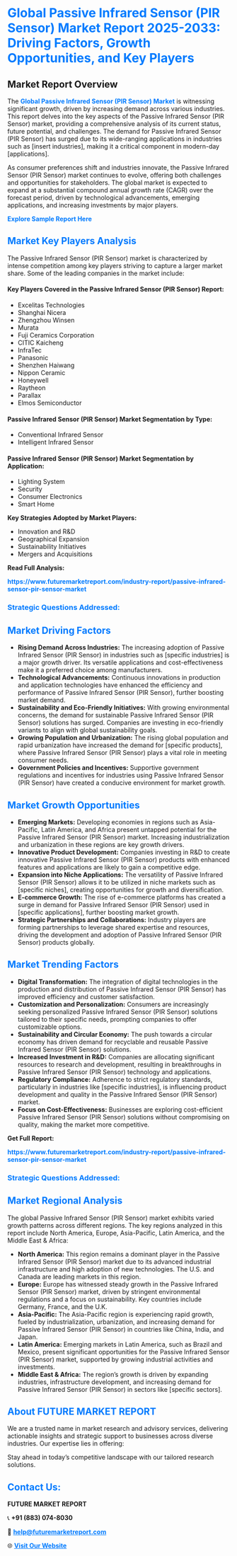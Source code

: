 <h1 style="color: #007BFF;">Global Passive Infrared Sensor (PIR Sensor) Market Report 2025-2033: Driving Factors, Growth Opportunities, and Key Players</h1>

<section id="overview">
<h2>Market Report Overview</h2>
<p>The <a href="https://www.futuremarketreport.com/industry-report/passive-infrared-sensor-pir-sensor-market" style="color: #007BFF; text-decoration: none;"><strong>Global Passive Infrared Sensor (PIR Sensor) Market</strong></a> is witnessing significant growth, driven by increasing demand across various industries. This report delves into the key aspects of the Passive Infrared Sensor (PIR Sensor) market, providing a comprehensive analysis of its current status, future potential, and challenges. The demand for Passive Infrared Sensor (PIR Sensor) has surged due to its wide-ranging applications in industries such as [insert industries], making it a critical component in modern-day [applications].</p>
<p>As consumer preferences shift and industries innovate, the Passive Infrared Sensor (PIR Sensor) market continues to evolve, offering both challenges and opportunities for stakeholders. The global market is expected to expand at a substantial compound annual growth rate (CAGR) over the forecast period, driven by technological advancements, emerging applications, and increasing investments by major players.</p>
</section>

<section id="overview">
<p><a href="https://www.futuremarketreport.com/request-sample/reportId=85218" style="color: #007BFF; text-decoration: none;"><strong>Explore Sample Report Here</strong></a></p>
</section>

<section id="key-players">
<h2 style="color: #007BFF;">Market Key Players Analysis</h2>
<p>The Passive Infrared Sensor (PIR Sensor) market is characterized by intense competition among key players striving to capture a larger market share. Some of the leading companies in the market include:</p>
<h4>Key Players Covered in the Passive Infrared Sensor (PIR Sensor) Report:</h4>
<ul><li>Excelitas Technologies</li><li>Shanghai Nicera</li><li>Zhengzhou Winsen</li><li>Murata</li><li>Fuji Ceramics Corporation</li><li>CITIC Kaicheng</li><li>InfraTec</li><li>Panasonic</li><li>Shenzhen Haiwang</li><li>Nippon Ceramic</li><li>Honeywell</li><li>Raytheon</li><li>Parallax</li><li>Elmos Semiconductor</li></ul>
<h4>Passive Infrared Sensor (PIR Sensor) Market Segmentation by Type:</h4>
<ul><li>Conventional Infrared Sensor</li><li>Intelligent Infrared Sensor</li></ul>

<h4>Passive Infrared Sensor (PIR Sensor) Market Segmentation by Application:</h4>
<ul><li>Lighting System</li><li>Security</li><li>Consumer Electronics</li><li>Smart Home</li></ul>
<p><strong>Key Strategies Adopted by Market Players:</strong></p>
<ul>
<li>Innovation and R&D</li>
<li>Geographical Expansion</li>
<li>Sustainability Initiatives</li>
<li>Mergers and Acquisitions</li>
</ul>
</section>

<section>
<p><strong>Read Full Analysis: </strong></p><a href="https://www.futuremarketreport.com/industry-report/passive-infrared-sensor-pir-sensor-market" style="color: #007BFF; text-decoration: none;"><strong>https://www.futuremarketreport.com/industry-report/passive-infrared-sensor-pir-sensor-market</strong></a>
<h3 style="color: #007BFF;">Strategic Questions Addressed:</h3>
</section>

<section id="driving-factors">
<h2 style="color: #007BFF;">Market Driving Factors</h2>
<ul>
<li><strong>Rising Demand Across Industries:</strong> The increasing adoption of Passive Infrared Sensor (PIR Sensor) in industries such as [specific industries] is a major growth driver. Its versatile applications and cost-effectiveness make it a preferred choice among manufacturers.</li>
<li><strong>Technological Advancements:</strong> Continuous innovations in production and application technologies have enhanced the efficiency and performance of Passive Infrared Sensor (PIR Sensor), further boosting market demand.</li>
<li><strong>Sustainability and Eco-Friendly Initiatives:</strong> With growing environmental concerns, the demand for sustainable Passive Infrared Sensor (PIR Sensor) solutions has surged. Companies are investing in eco-friendly variants to align with global sustainability goals.</li>
<li><strong>Growing Population and Urbanization:</strong> The rising global population and rapid urbanization have increased the demand for [specific products], where Passive Infrared Sensor (PIR Sensor) plays a vital role in meeting consumer needs.</li>
<li><strong>Government Policies and Incentives:</strong> Supportive government regulations and incentives for industries using Passive Infrared Sensor (PIR Sensor) have created a conducive environment for market growth.</li>
</ul>
</section>

<section id="growth-opportunities">
<h2 style="color: #007BFF;">Market Growth Opportunities</h2>
<ul>
<li><strong>Emerging Markets:</strong> Developing economies in regions such as Asia-Pacific, Latin America, and Africa present untapped potential for the Passive Infrared Sensor (PIR Sensor) market. Increasing industrialization and urbanization in these regions are key growth drivers.</li>
<li><strong>Innovative Product Development:</strong> Companies investing in R&D to create innovative Passive Infrared Sensor (PIR Sensor) products with enhanced features and applications are likely to gain a competitive edge.</li>
<li><strong>Expansion into Niche Applications:</strong> The versatility of Passive Infrared Sensor (PIR Sensor) allows it to be utilized in niche markets such as [specific niches], creating opportunities for growth and diversification.</li>
<li><strong>E-commerce Growth:</strong> The rise of e-commerce platforms has created a surge in demand for Passive Infrared Sensor (PIR Sensor) used in [specific applications], further boosting market growth.</li>
<li><strong>Strategic Partnerships and Collaborations:</strong> Industry players are forming partnerships to leverage shared expertise and resources, driving the development and adoption of Passive Infrared Sensor (PIR Sensor) products globally.</li>
</ul>
</section>

<section id="trending-factors">
<h2 style="color: #007BFF;">Market Trending Factors</h2>
<ul>
<li><strong>Digital Transformation:</strong> The integration of digital technologies in the production and distribution of Passive Infrared Sensor (PIR Sensor) has improved efficiency and customer satisfaction.</li>
<li><strong>Customization and Personalization:</strong> Consumers are increasingly seeking personalized Passive Infrared Sensor (PIR Sensor) solutions tailored to their specific needs, prompting companies to offer customizable options.</li>
<li><strong>Sustainability and Circular Economy:</strong> The push towards a circular economy has driven demand for recyclable and reusable Passive Infrared Sensor (PIR Sensor) solutions.</li>
<li><strong>Increased Investment in R&D:</strong> Companies are allocating significant resources to research and development, resulting in breakthroughs in Passive Infrared Sensor (PIR Sensor) technology and applications.</li>
<li><strong>Regulatory Compliance:</strong> Adherence to strict regulatory standards, particularly in industries like [specific industries], is influencing product development and quality in the Passive Infrared Sensor (PIR Sensor) market.</li>
<li><strong>Focus on Cost-Effectiveness:</strong> Businesses are exploring cost-efficient Passive Infrared Sensor (PIR Sensor) solutions without compromising on quality, making the market more competitive.</li>
</ul>
</section>

<section>
<p><strong>Get Full Report: </strong></p><a href="https://www.futuremarketreport.com/industry-report/passive-infrared-sensor-pir-sensor-market" style="color: #007BFF; text-decoration: none;"><strong>https://www.futuremarketreport.com/industry-report/passive-infrared-sensor-pir-sensor-market</strong></a>
<h3 style="color: #007BFF;">Strategic Questions Addressed:</h3>
</section>


<section id="regional-analysis">
<h2 style="color: #007BFF;">Market Regional Analysis</h2>
<p>The global Passive Infrared Sensor (PIR Sensor) market exhibits varied growth patterns across different regions. The key regions analyzed in this report include North America, Europe, Asia-Pacific, Latin America, and the Middle East & Africa:</p>
<ul>
<li><strong>North America:</strong> This region remains a dominant player in the Passive Infrared Sensor (PIR Sensor) market due to its advanced industrial infrastructure and high adoption of new technologies. The U.S. and Canada are leading markets in this region.</li>
<li><strong>Europe:</strong> Europe has witnessed steady growth in the Passive Infrared Sensor (PIR Sensor) market, driven by stringent environmental regulations and a focus on sustainability. Key countries include Germany, France, and the U.K.</li>
<li><strong>Asia-Pacific:</strong> The Asia-Pacific region is experiencing rapid growth, fueled by industrialization, urbanization, and increasing demand for Passive Infrared Sensor (PIR Sensor) in countries like China, India, and Japan.</li>
<li><strong>Latin America:</strong> Emerging markets in Latin America, such as Brazil and Mexico, present significant opportunities for the Passive Infrared Sensor (PIR Sensor) market, supported by growing industrial activities and investments.</li>
<li><strong>Middle East & Africa:</strong> The region’s growth is driven by expanding industries, infrastructure development, and increasing demand for Passive Infrared Sensor (PIR Sensor) in sectors like [specific sectors].</li>
</ul>
</section>

<footer>
<h2 style="color: #007BFF;">About FUTURE MARKET REPORT</h2>
<p>We are a trusted name in market research and advisory services, delivering actionable insights and strategic support to businesses across diverse industries. Our expertise lies in offering:</p>

<p>Stay ahead in today’s competitive landscape with our tailored research solutions.</p>

<h2 style="color: #007BFF;">Contact Us:</h2>
<p><strong>FUTURE MARKET REPORT</strong></p>
<p>📞 <strong>+91 (883) 074-8030</strong></p>
<p>📧 <strong><a href="mailto:help@futuremarketreport.com" style="color: #007BFF;">help@futuremarketreport.com</a></strong></p>
<p>🌐 <strong><a href="https://www.futuremarketreport.com/" style="color: #007BFF;">Visit Our Website</a></strong></p>
</footer>